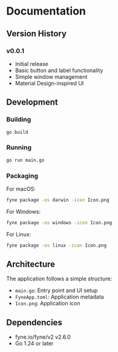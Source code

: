 # Documentation

## Version History

### v0.0.1
- Initial release
- Basic button and label functionality
- Simple window management
- Material Design-inspired UI

## Development

### Building
```bash
go build
```

### Running
```bash
go run main.go
```

### Packaging
For macOS:
```bash
fyne package -os darwin -icon Icon.png
```

For Windows:
```bash
fyne package -os windows -icon Icon.png
```

For Linux:
```bash
fyne package -os linux -icon Icon.png
```

## Architecture

The application follows a simple structure:
- `main.go`: Entry point and UI setup
- `FyneApp.toml`: Application metadata
- `Icon.png`: Application icon

## Dependencies

- fyne.io/fyne/v2 v2.6.0
- Go 1.24 or later 